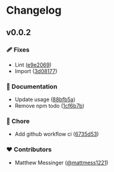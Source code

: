 # Changelog


## v0.0.2


### 🩹 Fixes

- Lint ([e9e2069](https://github.com/mattmess1221/nuxt-version-shake/commit/e9e2069))
- Import ([3d08177](https://github.com/mattmess1221/nuxt-version-shake/commit/3d08177))

### 📖 Documentation

- Update usage ([88bfb5a](https://github.com/mattmess1221/nuxt-version-shake/commit/88bfb5a))
- Remove npm todo ([1cf6b7b](https://github.com/mattmess1221/nuxt-version-shake/commit/1cf6b7b))

### 🏡 Chore

- Add github workflow ci ([6735d53](https://github.com/mattmess1221/nuxt-version-shake/commit/6735d53))

### ❤️ Contributors

- Matthew Messinger ([@mattmess1221](https://github.com/mattmess1221))

